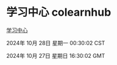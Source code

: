 # 学习中心 colearnhub
[学习中心](http://219.139.197.74:56308/colearnhub/)

2024年 10月 28日 星期一 00:30:02 CST

2024年 10月 27日 星期日 16:30:02 GMT
